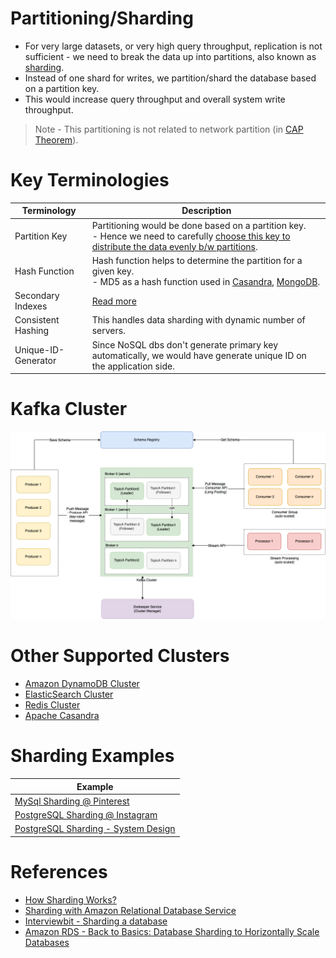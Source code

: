 # Partitioning/Sharding
- For very large datasets, or very high query throughput, replication is not sufficient - we need to break the data up into partitions, also known as [sharding](https://aws.amazon.com/what-is/database-sharding/).
- Instead of one shard for writes, we partition/shard the database based on a partition key. 
- This would increase query throughput and overall system write throughput.

> Note - This partitioning is not related to network partition (in [CAP Theorem](../../2_CAP&PACELCTheorems/CAPTheorem.md)).

# Key Terminologies

| Terminology         | Description                                                                                                                                                                                                          |
|---------------------|----------------------------------------------------------------------------------------------------------------------------------------------------------------------------------------------------------------------|
| Partition Key       | Partitioning would be done based on a partition key. <br/>- Hence we need to carefully [choose this key to distribute the data evenly b/w partitions](PartitionKey/Readme.md).                                       |
| Hash Function       | Hash function helps to determine the partition for a given key.<br/>- MD5 as a hash function used in [Casandra](../../11_WideColumn-Databases/ApacheCasandra.md), [MongoDB](../../10_Document-Databases/MongoDB.md). |
| Secondary Indexes   | [Read more](../../5_DatabaseInternals/Indexing.md)                                                                                                                                                                   |
| Consistent Hashing  | This handles data sharding with dynamic number of servers.                                                                                                                                                           |
| Unique-ID-Generator | Since NoSQL dbs don't generate primary key automatically, we would have generate unique ID on the application side.                                                                                                  |

# Kafka Cluster

![](../../../4_MessageBrokersEDA/Kafka/assets/Kafka-Architecture.drawio.png)

# Other Supported Clusters
- [Amazon DynamoDB Cluster](../../../2_AWSServices/6_DatabaseServices/AmazonDynamoDB/Partioning.md)
- [ElasticSearch Cluster](../../9_Search-Databases/ElasticSearch/Readme.md)
- [Redis Cluster](../../../2_AWSServices/6_DatabaseServices/AmazonElasticCache/Readme.md)
- [Apache Casandra](../../11_WideColumn-Databases/ApacheCasandra.md)

# Sharding Examples

| Example                                                                                                        |
|----------------------------------------------------------------------------------------------------------------|
| [MySql Sharding @ Pinterest](../../../1_TechStacks/Pinterest/MySQLSharding.md)                                 |
| [PostgreSQL Sharding @ Instagram](../../../1_TechStacks/Instagram/PostgreSharding.md)                          |
| [PostgreSQL Sharding - System Design](../../../0_HLDUseCasesProblems/SocialNetworkFacebookInstagram/Readme.md) |

# References
- [How Sharding Works?](https://medium.com/@jeeyoungk/how-sharding-works-b4dec46b3f6)
- [Sharding with Amazon Relational Database Service](https://aws.amazon.com/blogs/database/sharding-with-amazon-relational-database-service/)
- [Interviewbit - Sharding a database](https://www.interviewbit.com/problems/sharding-a-database/)
- [Amazon RDS - Back to Basics: Database Sharding to Horizontally Scale Databases](https://www.youtube.com/watch?v=9q-ZA6WtVy4)